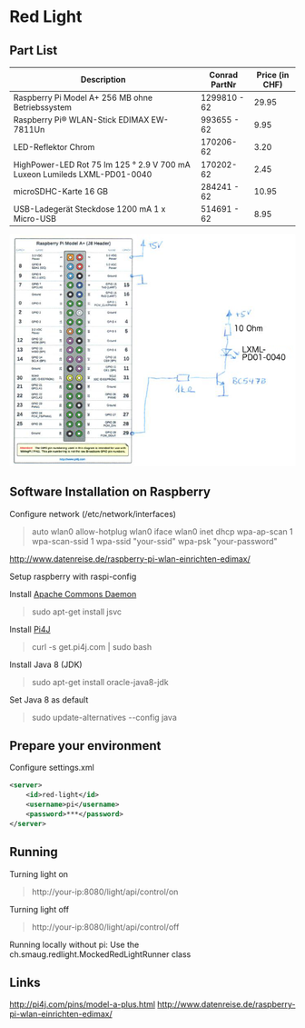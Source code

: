 # Red Light

## Part List
| Description | Conrad PartNr | Price (in CHF) |
| --- | --- | --- |
| Raspberry Pi Model A+ 256 MB ohne Betriebssystem | 1299810 - 62 | 29.95 |
| Raspberry Pi® WLAN-Stick EDIMAX EW-7811Un | 993655 - 62 | 9.95 |
| LED-Reflektor Chrom | 170206-62 | 3.20 |
| HighPower-LED Rot 75 lm 125 ° 2.9 V 700 mA Luxeon Lumileds LXML-PD01-0040 | 170202-62 | 2.45 |
| microSDHC-Karte 16 GB | 284241 - 62 | 10.95 |
| USB-Ladegerät Steckdose 1200 mA 1 x Micro-USB | 514691 - 62 | 8.95 |

![alt text](https://github.com/LukasW/red-light/raw/master/red-light.png "First schematics")

## Software Installation on Raspberry

Configure network (/etc/network/interfaces)
> auto wlan0
> allow-hotplug wlan0
> iface wlan0 inet dhcp
> wpa-ap-scan 1
> wpa-scan-ssid 1
> wpa-ssid "your-ssid"
> wpa-psk "your-password"

http://www.datenreise.de/raspberry-pi-wlan-einrichten-edimax/

Setup raspberry with raspi-config

Install [Apache Commons Daemon](http://commons.apache.org/proper/commons-daemon/jsvc.html)
> sudo apt-get install jsvc

Install [Pi4J](http://pi4j.com/)
> curl -s get.pi4j.com | sudo bash

Install Java 8 (JDK)
> sudo apt-get install oracle-java8-jdk

Set Java 8 as default
> sudo update-alternatives --config java

## Prepare your environment

Configure settings.xml
```xml
<server>
	<id>red-light</id>
	<username>pi</username>
	<password>***</password>
</server>
```
    
## Running
Turning light on
> http://your-ip:8080/light/api/control/on

Turning light off
> http://your-ip:8080/light/api/control/off

Running locally without pi: Use the ch.smaug.redlight.MockedRedLightRunner class

## Links
http://pi4j.com/pins/model-a-plus.html
http://www.datenreise.de/raspberry-pi-wlan-einrichten-edimax/
